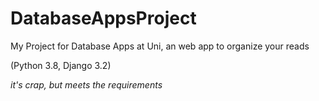 # DatabaseAppsProject
My Project for Database Apps at Uni, an web app to organize your reads

(Python 3.8, Django 3.2)


_it's crap, but meets the requirements_
